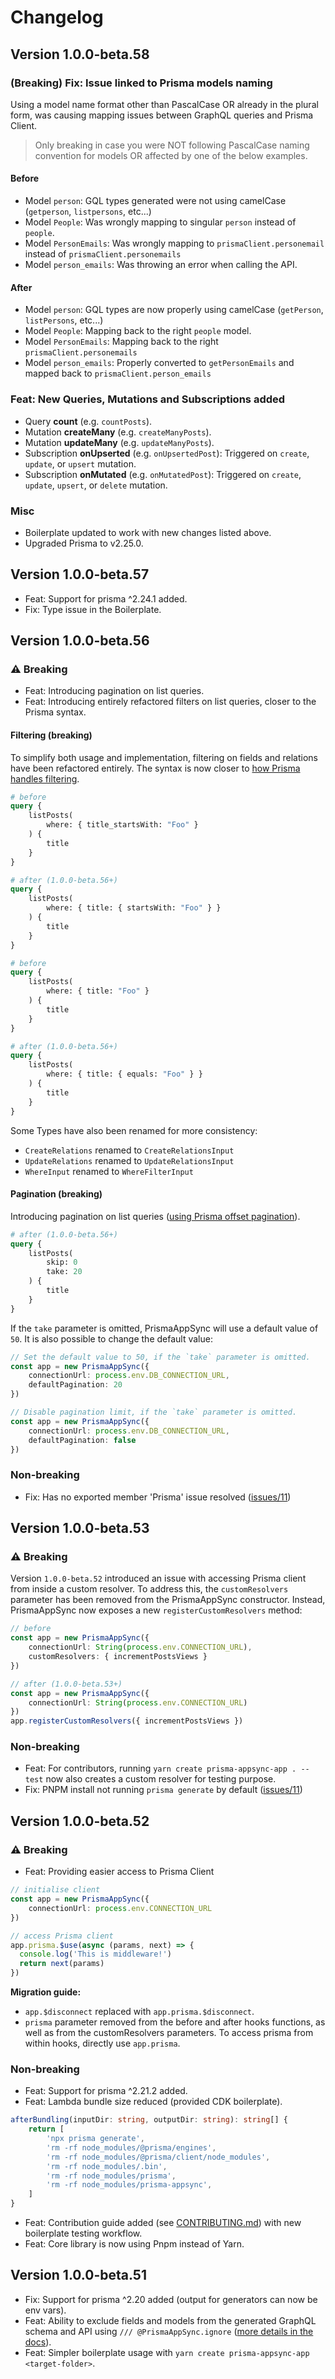 # Changelog

## Version 1.0.0-beta.58

### (Breaking) Fix: Issue linked to Prisma models naming

Using a model name format other than PascalCase OR already in the plural form, was causing mapping issues between GraphQL queries and Prisma Client.

> Only breaking in case you were NOT following PascalCase naming convention for models OR affected by one of the below examples.

#### Before

- Model `person`: GQL types generated were not using camelCase (`getperson`, `listpersons`, etc...)
- Model `People`: Was wrongly mapping to singular `person` instead of `people`.
- Model `PersonEmails`: Was wrongly mapping to `prismaClient.personemail` instead of `prismaClient.personemails`
- Model `person_emails`: Was throwing an error when calling the API.

#### After

- Model `person`: GQL types are now properly using camelCase (`getPerson`, `listPersons`, etc...)
- Model `People`: Mapping back to the right `people` model.
- Model `PersonEmails`: Mapping back to the right `prismaClient.personemails`
- Model `person_emails`: Properly converted to `getPersonEmails` and mapped back to `prismaClient.person_emails`

### Feat: New Queries, Mutations and Subscriptions added

- Query **count** (e.g. `countPosts`).
- Mutation **createMany** (e.g. `createManyPosts`).
- Mutation **updateMany** (e.g. `updateManyPosts`).
- Subscription **onUpserted** (e.g. `onUpsertedPost`): Triggered on `create`, `update`, or `upsert` mutation.
- Subscription **onMutated** (e.g. `onMutatedPost`): Triggered on `create`, `update`, `upsert`, or `delete` mutation.

### Misc

- Boilerplate updated to work with new changes listed above.
- Upgraded Prisma to v2.25.0.

## Version 1.0.0-beta.57

- Feat: Support for prisma ^2.24.1 added.
- Fix: Type issue in the Boilerplate.

## Version 1.0.0-beta.56

### ⚠️ Breaking

- Feat: Introducing pagination on list queries.
- Feat: Introducing entirely refactored filters on list queries, closer to the Prisma syntax.

#### Filtering (breaking)

To simplify both usage and implementation, filtering on fields and relations have been refactored entirely. The syntax is now closer to [how Prisma handles filtering](https://www.prisma.io/docs/reference/api-reference/prisma-client-reference#filter-conditions-and-operators).

```graphql
# before
query {
    listPosts(
        where: { title_startsWith: "Foo" }
    ) {
        title
    }
}

# after (1.0.0-beta.56+)
query {
    listPosts(
        where: { title: { startsWith: "Foo" } }
    ) {
        title
    }
}
```

```graphql
# before
query {
    listPosts(
        where: { title: "Foo" }
    ) {
        title
    }
}

# after (1.0.0-beta.56+)
query {
    listPosts(
        where: { title: { equals: "Foo" } }
    ) {
        title
    }
}
```

Some Types have also been renamed for more consistency:

- `CreateRelations` renamed to `CreateRelationsInput`
- `UpdateRelations` renamed to `UpdateRelationsInput`
- `WhereInput` renamed to `WhereFilterInput`

#### Pagination (breaking)

Introducing pagination on list queries ([using Prisma offset pagination](https://www.prisma.io/docs/concepts/components/prisma-client/pagination)).

```graphql
# after (1.0.0-beta.56+)
query {
    listPosts(
        skip: 0
        take: 20
    ) {
        title
    }
}
```

If the `take` parameter is omitted, PrismaAppSync will use a default value of `50`. It is also possible to change the default value:

```typescript
// Set the default value to 50, if the `take` parameter is omitted.
const app = new PrismaAppSync({
    connectionUrl: process.env.DB_CONNECTION_URL,
    defaultPagination: 20
})

// Disable pagination limit, if the `take` parameter is omitted.
const app = new PrismaAppSync({
    connectionUrl: process.env.DB_CONNECTION_URL,
    defaultPagination: false
})
```

### Non-breaking

- Fix: Has no exported member 'Prisma' issue resolved ([issues/11](https://github.com/maoosi/prisma-appsync/issues/11))

## Version 1.0.0-beta.53

### ⚠️ Breaking

Version `1.0.0-beta.52` introduced an issue with accessing Prisma client from inside a custom resolver. To address this, the `customResolvers` parameter has been removed from the PrismaAppSync constructor. Instead, PrismaAppSync now exposes a new `registerCustomResolvers` method:

```typescript
// before
const app = new PrismaAppSync({
    connectionUrl: String(process.env.CONNECTION_URL),
    customResolvers: { incrementPostsViews }
})

// after (1.0.0-beta.53+)
const app = new PrismaAppSync({
    connectionUrl: String(process.env.CONNECTION_URL)
})
app.registerCustomResolvers({ incrementPostsViews })
```

### Non-breaking

- Feat: For contributors, running `yarn create prisma-appsync-app . --test` now also creates a custom resolver for testing purpose.
- Fix: PNPM install not running `prisma generate` by default ([issues/11](https://github.com/maoosi/prisma-appsync/issues/11))

## Version 1.0.0-beta.52

### ⚠️ Breaking

- Feat: Providing easier access to Prisma Client

```typescript
// initialise client
const app = new PrismaAppSync({
    connectionUrl: process.env.CONNECTION_URL
})

// access Prisma client
app.prisma.$use(async (params, next) => {
  console.log('This is middleware!')
  return next(params)
})
```

**Migration guide:**

- `app.$disconnect` replaced with `app.prisma.$disconnect`.
- `prisma` parameter removed from the before and after hooks functions, as well as from the customResolvers parameters. To access prisma from within hooks, directly use `app.prisma`.

### Non-breaking

- Feat: Support for prisma ^2.21.2 added.
- Feat: Lambda bundle size reduced (provided CDK boilerplate).

```typescript
afterBundling(inputDir: string, outputDir: string): string[] {
    return [
        'npx prisma generate', 
        'rm -rf node_modules/@prisma/engines', 
        'rm -rf node_modules/@prisma/client/node_modules', 
        'rm -rf node_modules/.bin', 
        'rm -rf node_modules/prisma',
        'rm -rf node_modules/prisma-appsync',
    ]
}
```

- Feat: Contribution guide added (see [CONTRIBUTING.md](CONTRIBUTING.md)) with new boilerplate testing workflow.
- Feat: Core library is now using Pnpm instead of Yarn.

## Version 1.0.0-beta.51

- Fix: Support for prisma ^2.20 added (output for generators can now be env vars).
- Feat: Ability to exclude fields and models from the generated GraphQL schema and API using `/// @PrismaAppSync.ignore` ([more details in the docs](https://prisma-appsync.vercel.app/guides/ignore.html)).
- Feat: Simpler boilerplate usage with `yarn create prisma-appsync-app <target-folder>`.
